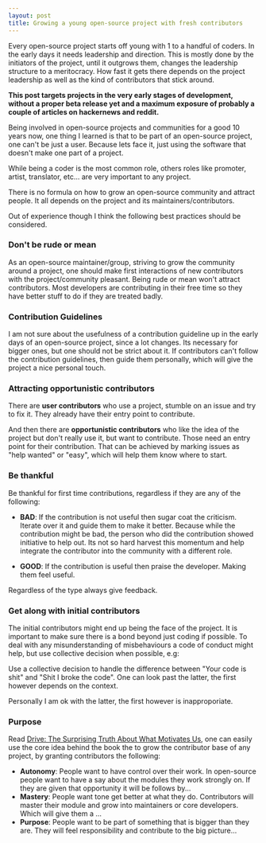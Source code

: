 ```yaml
---
layout: post
title: Growing a young open-source project with fresh contributors
---
```


Every open-source project starts off young with 1 to a handful of coders. In the early days it needs leadership and direction. This is mostly done by the initiators of the project, until it outgrows them, changes the leadership structure to a meritocracy. How fast it gets there depends on the project leadership as well as the kind of contributors that stick around.

**This post targets projects in the very early stages of development, without a proper beta release yet and a maximum exposure of probably a couple of articles on hackernews and reddit.**

Being involved in open-source projects and communities for a good 10 years now, one thing I learned is that to be part of an open-source project, one can't be just a user. Because lets face it, just using the software that doesn't make one part of a project.

While being a coder is the most common role, others roles like  promoter, artist, translator, etc... are very important to any project.

There is no formula on how to grow an open-source community and attract people. It all depends on the project and its maintainers/contributors.

Out of experience though I think the following best practices should be considered.

### Don't be rude or mean
As an open-source maintainer/group, striving to grow the community around a project, one should make first interactions of new contributors with the project/community pleasant. Being rude or mean won't attract contributors. Most developers are contributing in their free time so they have better stuff to do if they are treated badly.

### Contribution Guidelines
I am not sure about the usefulness of a contribution guideline up in the early days of an open-source project, since a lot changes. Its necessary for bigger ones, but one should not be strict about it. If contributors can't follow the contribution guidelines, then guide them personally, which will give the project a nice personal touch.

### Attracting opportunistic contributors
There are **user contributors** who use a project, stumble on an issue and try to fix it. They already have their entry point to contribute.

And then there are **opportunistic contributors** who like the idea of the project but don't really use it, but want to contribute. Those need an entry point for their contribution. That can be achieved by marking issues as "help wanted" or "easy", which will help them know where to start.

### Be thankful
Be thankful for first time contributions, regardless if they are any of the following:

* **BAD**: If the contribution is not useful then sugar coat the criticism. Iterate over it and guide them to make it better. Because while the contribution might be bad, the person who did the contribution showed initiative to help out. Its not so hard harvest this momentum and help integrate the contributor into the community with a different role.

* **GOOD**: 
If the contribution is useful then praise the developer. Making them feel useful.

Regardless of the type always give feedback.

### Get along with initial contributors
The initial contributors might end up being the face of the project. It is important to make sure there is a bond beyond just coding if possible. To deal with any misunderstanding of misbehaviours a code of conduct might help, but use collective decision when possible, e.g:

Use a collective decision to handle the difference between "Your code is shit" and "Shit I broke the code". One can look past the latter, the first however depends on the context.

Personally I am ok with the latter, the first however is inapproporiate.

### Purpose

Read [Drive: The Surprising Truth About What Motivates Us](https://www.amazon.com/Drive-Surprising-Truth-About-Motivates/dp/1594484805), one can easily use the core idea behind the book the to grow the contributor base of any project, by granting contributors the following:

* **Autonomy**: People want to have control over their work. In open-source people want to have a say about the modules they work strongly on. If they are given that opportunity it will be follows by...
* **Mastery**: People want tone get better at what they do. Contributors will master their module and grow into maintainers or core developers. Which will give them a ...
* **Purpose**: People want to be part of something that is bigger than they are. They will feel responsibility and contribute to the big picture...
